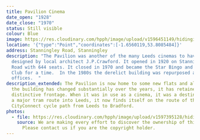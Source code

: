 ```yaml
---
title: Pavilion Cinema
date_open: "1928"
date_close: "1970"
status: Still visible
colour: Blue
image: https://res.cloudinary.com/hpph/image/upload/v1596451149/hidinginplainsight/pavillioncinema.svg
location: '{"type":"Point","coordinates":[-1.6560119,53.8085484]}'
address: Stanningley Road, Stanningley
description: "The Pavilion was another of the many Leeds cinemas to have been
  designed by local architect J.P.Crawford. It opened in 1920 on Stanningley
  Road with 644 seats. It closed in 1970 and became the Star Bingo and Social
  Club for a time.  In the 1980s the derelict building was repurposed as
  offices.  "
description_extended: The Pavilion is now home to some new flats and although
  the building has changed substantially over the years, it has retained its
  distinctive frontage. When it was in use as a cinema, it was a destination on
  a major tram route into Leeds, it now finds itself on the route of the
  CityConnect cycle path from Leeds to Bradford.
photos:
  - file: https://res.cloudinary.com/hpph/image/upload/v1597395128/hidinginplainsight/Pavillion_Cinema.jpg
    source: We are making every effort to discover the ownership of this photo.
      Please contact us if you are the copyright holder.
---
```

